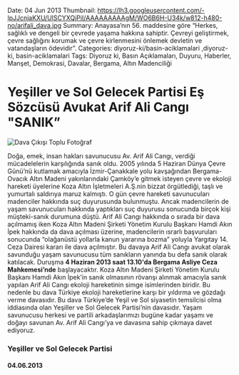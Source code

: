 Date: 04 Jun 2013
Thumbnail: https://lh3.googleusercontent.com/-lpJJcnjaKXU/UlSCYXQjPiI/AAAAAAAAAgM/WO6B6H-U34k/w812-h480-no/arifali_dava.jpg
Summary: Anayasa’nın 56. maddesine göre “Herkes, sağlıklı ve dengeli bir çevrede yaşama hakkına sahiptir. Çevreyi geliştirmek, çevre sağlığını korumak ve çevre kirlenmesini önlemek devletin ve vatandaşların ödevidir”. 
Categories: diyoruz-ki/basin-aciklamalari ,diyoruz-ki, basin-aciklamalari
Tags: Diyoruz ki, Basın Açıklamaları, Duyuru, Haberler, Manşet, Demokrasi, Davalar, Bergama, Altın Madenciliği

# Yeşiller ve Sol Gelecek Partisi Eş Sözcüsü Avukat Arif Ali Cangı "SANIK”

![Dava Çıkışı Toplu Fotoğraf](https://lh3.googleusercontent.com/-lpJJcnjaKXU/UlSCYXQjPiI/AAAAAAAAAgM/WO6B6H-U34k/w812-h480-no/arifali_dava.jpg)


Doğa, emek, insan hakları savunucusu Av. Arif Ali Cangı, verdiği mücadelelerin karşılığında sanık oldu.
2005 yılında 5 Haziran Dünya Çevre Günü’nü kutlamak amacıyla İzmir-Çanakkale yolu kavşağından Bergama-Ovacık Altın Madeni yakınlarındaki Çamköy’e gitmek isteyen çevre ve ekoloji hareketi üyelerine Koza Altın İşletmeleri A.Ş.nin bizzat örgütlediği, taşlı ve yumurtalı saldırıya maruz kalmıştı.
O gün çevre hareketi savunucuları madenciler hakkında suç duyurusunda bulunmuştu. Ancak madencilerin de yaşam savunucuları hakkında yaptıkları suç duyurusu sonucunda birçok kişi müşteki-sanık durumuna düştü.
Arif Ali Cangı hakkında o sırada bir dava açılmamış iken Koza Altın Madeni Şirketi Yönetim Kurulu Başkanı Hamdi Akın İpek hakkında da dava açılması üzerine, madencilerin ısrarlı başvuruları sonucunda “olağanüstü yollarla kanun yararına bozma” yoluyla Yargıtay 14. Ceza Dairesi kararı ile dava açılmıştır.
Bu davaya Arif Ali Cangı avukat olarak savunduğu yaşam savunucusu tüm sanıkların yanında bu defa sanık olarak katılacak.
Duruşma **4 Haziran 2013 saat 13.10'da Bergama Asliye Ceza Mahkemesi’nde** başlayacaktır.
Koza Altın Madeni Şirketi Yönetim Kurulu Başkanı Hamdi Akın İpek’in sanık olmasının rövanşı alınmak amacıyla sanık yapılan Arif Ali Cangı ekoloji hareketinin simge isimlerinden biridir. Bu nedenle bu dava Türkiye ekoloji hareketlerine karşı bir yıldırma ve gözdağı verme davasıdır. Bu dava Türkiye’de Yeşil ve Sol siyasetin temsilcisi olma iddiasında olan Yeşiller ve Sol Gelecek Partisi’nin davasıdır.
Yaşam savunucusu herkesi ve partili arkadaşlarımızı bugüne kadar yaşamı ve doğayı savunan Av. Arif Ali Cangı’ya ve davasına sahip çıkmaya davet ediyoruz.



### Yeşiller ve Sol Gelecek Partisi 

#### 04.06.2013
